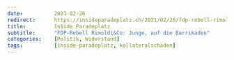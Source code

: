 ```yaml
---
date:          2021-02-26
redirect:      https://insideparadeplatz.ch/2021/02/26/fdp-rebell-rimoldico-junge-auf-die-barrikaden/
title:         In$ide Paradeplatz
subtitle:      "FDP-Rebell Rimoldi&Co: Junge, auf die Barrikaden"
categories:    [Politik, Widerstand]
tags:          [inside-paradeplatz, kollateralschäden]
---
```

